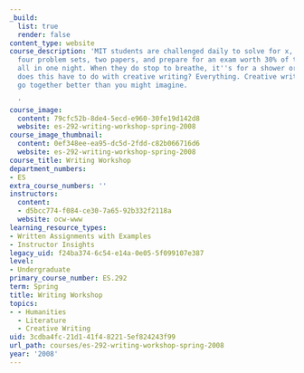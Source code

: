 ```yaml
---
_build:
  list: true
  render: false
content_type: website
course_description: 'MIT students are challenged daily to solve for x, to complete
  four problem sets, two papers, and prepare for an exam worth 30% of their grade...
  all in one night. When they do stop to breathe, it''s for a shower or a meal. What
  does this have to do with creative writing? Everything. Creative writing and MIT
  go together better than you might imagine.

  '
course_image:
  content: 79cfc52b-8de4-5ecd-e960-30fe19d142d8
  website: es-292-writing-workshop-spring-2008
course_image_thumbnail:
  content: 0ef348ee-ea95-dc5d-2fdd-c82b066716d6
  website: es-292-writing-workshop-spring-2008
course_title: Writing Workshop
department_numbers:
- ES
extra_course_numbers: ''
instructors:
  content:
  - d5bcc774-f084-ce30-7a65-92b332f2118a
  website: ocw-www
learning_resource_types:
- Written Assignments with Examples
- Instructor Insights
legacy_uid: f24ba374-6c54-e14a-0e05-5f099107e387
level:
- Undergraduate
primary_course_number: ES.292
term: Spring
title: Writing Workshop
topics:
- - Humanities
  - Literature
  - Creative Writing
uid: 3cdba4fc-21d1-41f4-8221-5ef824243f99
url_path: courses/es-292-writing-workshop-spring-2008
year: '2008'
---
```

